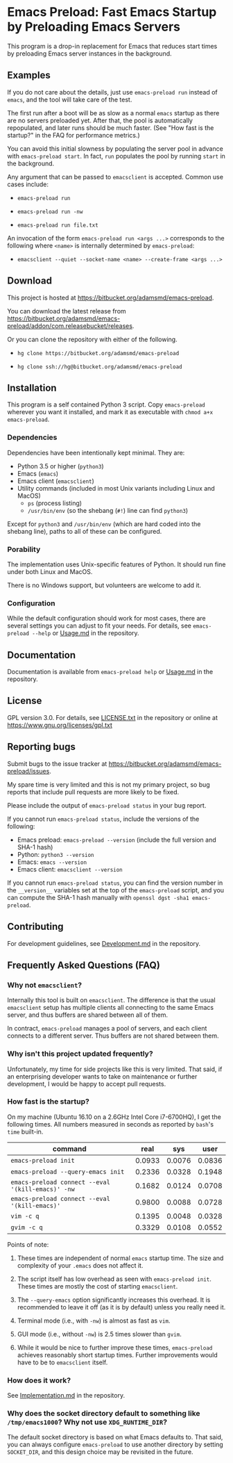 # Emacs Preload: Fast Emacs Startup by Preloading Emacs Servers

This program is a drop-in replacement for Emacs that reduces start
times by preloading Emacs server instances in the background.

## Examples

If you do not care about the details, just use `emacs-preload run`
instead of `emacs`, and the tool will take care of the test.

The first run after a boot will be as slow as a normal `emacs`
startup as there are no servers preloaded yet.  After that, the
pool is automatically repopulated, and later runs should be much
faster.  (See "How fast is the startup?" in the FAQ for performance metrics.)

You can avoid this initial slowness by populating the server pool
in advance with `emacs-preload start`.  In fact, `run` populates
the pool by running `start` in the background.

Any argument that can be passed to `emacsclient` is accepted.
Common use cases include:

- `emacs-preload run`

- `emacs-preload run -nw`

- `emacs-preload run file.txt`

An invocation of the form `emacs-preload run <args ...>`
corresponds to the following where `<name>` is internally
determined by `emacs-preload`:

- `emacsclient --quiet --socket-name <name> --create-frame <args ...>`

## Download

This project is hosted at
<https://bitbucket.org/adamsmd/emacs-preload>.

You can download the latest release from
<https://bitbucket.org/adamsmd/emacs-preload/addon/com.releasebucket/releases>.

Or you can clone the repository with either of the following.

- `hg clone https://bitbucket.org/adamsmd/emacs-preload`

- `hg clone ssh://hg@bitbucket.org/adamsmd/emacs-preload`

## Installation

This program is a self contained Python 3 script.  Copy `emacs-preload`
wherever you want it installed, and mark it as executable with `chmod a+x
emacs-preload`.

### Dependencies

Dependencies have been intentionally kept minimal.  They are:

- Python 3.5 or higher (`python3`)
- Emacs (`emacs`)
- Emacs client (`emacsclient`)
- Utility commands (included in most Unix variants including Linux and MacOS)
  + `ps` (process listing)
  + `/usr/bin/env` (so the shebang (`#!`) line can find `python3`)

Except for `python3` and `/usr/bin/env` (which are hard coded into the shebang
line), paths to all of these can be configured.

### Porability

The implementation uses Unix-specific features of Python.  It should run fine
under both Linux and MacOS.

There is no Windows support, but volunteers are welcome to add it.

### Configuration

While the default configuration should work for most cases, there are several
settings you can adjust to fit your needs.  For details, see `emacs-preload
--help` or [Usage.md](Usage.md) in the repository.

## Documentation

Documentation is available from `emacs-preload help` or [Usage.md](Usage.md)
in the repository.

## License

GPL version 3.0.  For details, see [LICENSE.txt](LICENSE.txt) in the
repository or online at <https://www.gnu.org/licenses/gpl.txt>

## Reporting bugs

Submit bugs to the issue tracker at
<https://bitbucket.org/adamsmd/emacs-preload/issues>.

My spare time is very limited and this is not my primary project, so bug
reports that include pull requests are more likely to be fixed.

Please include the output of `emacs-preload status` in your bug report.

If you cannot run `emacs-preload status`, include the versions of the
following:

- Emacs preload: `emacs-preload --version` (include the full version and SHA-1 hash)
- Python: `python3 --version`
- Emacs: `emacs --version`
- Emacs client: `emacsclient --version`

If you cannot run `emacs-preload status`, you can find the version number in
the `__version__` variables set at the top of the `emacs-preload` script, and
you can compute the SHA-1 hash manually with `openssl dgst -sha1
emacs-preload`.

## Contributing

For development guidelines, see [Development.md](Development.md) in the
repository.

## Frequently Asked Questions (FAQ)

### Why not `emacsclient`?

Internally this tool is built on `emacsclient`.  The difference is that the
usual `emacsclient` setup has multiple clients all connecting to the same
Emacs server, and thus buffers are shared between all of them.

In contract, `emacs-preload` manages a pool of servers, and each client
connects to a different server.  Thus buffers are not shared between them.

### Why isn't this project updated frequently?

Unfortunately, my time for side projects like this is very limited.  That
said, if an enterprising developer wants to take on maintenance or further
development, I would be happy to accept pull requests.

### How fast is the startup?

On my machine (Ubuntu 16.10 on a 2.6GHz Intel Core i7-6700HQ), I get the
following times.  All numbers measured in seconds as reported by `bash`'s
`time` built-in.

command                                           | real   | sys    | user
--------------------------------------------------|--------|--------|-------
`emacs-preload init`                              | 0.0933 | 0.0076 | 0.0836
`emacs-preload --query-emacs init`                | 0.2336 | 0.0328 | 0.1948
`emacs-preload connect --eval '(kill-emacs)' -nw` | 0.1682 | 0.0124 | 0.0708
`emacs-preload connect --eval '(kill-emacs)'`     | 0.9800 | 0.0088 | 0.0728
`vim -c q`                                        | 0.1395 | 0.0048 | 0.0328
`gvim -c q`                                       | 0.3329 | 0.0108 | 0.0552

Points of note:

1. These times are independent of normal `emacs` startup time.  The size and
   complexity of your `.emacs` does not affect it.

2. The script itself has low overhead as seen with `emacs-preload init`.
   These times are mostly the cost of starting `emacsclient`.

3. The `--query-emacs` option significantly increases this overhead.  It is
   recommended to leave it off (as it is by default) unless you really need
   it.

4. Terminal mode (i.e., with `-nw`) is almost as fast as `vim`.

5. GUI mode (i.e., without `-nw`) is 2.5 times slower than `gvim`.

6. While it would be nice to further improve these times, `emacs-preload`
   achieves reasonably short startup times.  Further improvements would have
   to be to `emacsclient` itself.

### How does it work?

See [Implementation.md](Implementation.md) in the repository.

### Why does the socket directory default to something like `/tmp/emacs1000`?  Why not use `XDG_RUNTIME_DIR`?

The default socket directory is based on what Emacs defaults to.  That said,
you can always configure `emacs-preload` to use another directory by setting
`SOCKET_DIR`, and this design choice may be revisited in the future.
